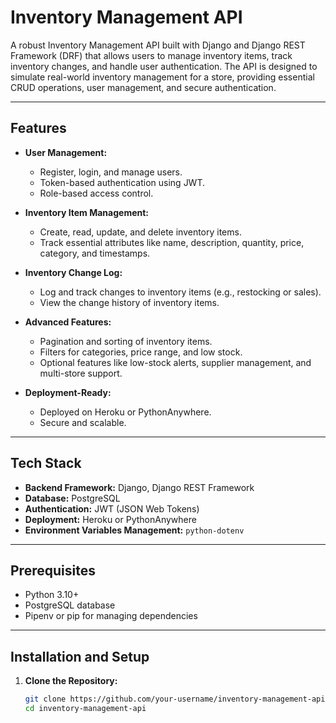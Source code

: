 # Inventory Management API

A robust Inventory Management API built with Django and Django REST Framework (DRF) that allows users to manage inventory items, track inventory changes, and handle user authentication. The API is designed to simulate real-world inventory management for a store, providing essential CRUD operations, user management, and secure authentication.

---

## Features

- **User Management:**
  - Register, login, and manage users.
  - Token-based authentication using JWT.
  - Role-based access control.

- **Inventory Item Management:**
  - Create, read, update, and delete inventory items.
  - Track essential attributes like name, description, quantity, price, category, and timestamps.

- **Inventory Change Log:**
  - Log and track changes to inventory items (e.g., restocking or sales).
  - View the change history of inventory items.

- **Advanced Features:**
  - Pagination and sorting of inventory items.
  - Filters for categories, price range, and low stock.
  - Optional features like low-stock alerts, supplier management, and multi-store support.

- **Deployment-Ready:**
  - Deployed on Heroku or PythonAnywhere.
  - Secure and scalable.

---

## Tech Stack

- **Backend Framework:** Django, Django REST Framework
- **Database:** PostgreSQL
- **Authentication:** JWT (JSON Web Tokens)
- **Deployment:** Heroku or PythonAnywhere
- **Environment Variables Management:** `python-dotenv`

---

## Prerequisites

- Python 3.10+
- PostgreSQL database
- Pipenv or pip for managing dependencies

---

## Installation and Setup

1. **Clone the Repository:**
   ```bash
   git clone https://github.com/your-username/inventory-management-api.git
   cd inventory-management-api
